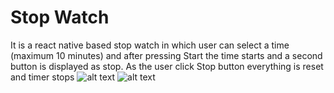 # Stop Watch
It is a react native based stop watch in which user can select a time (maximum 10 minutes) and after pressing Start the time starts and a second button is displayed as stop. As the user click Stop button everything is reset and timer stops
![alt text](https://github.com/babarbahadur/Stop-Watch/blob/master/screenshots/1.PNG)
![alt text](https://github.com/babarbahadur/Stop-Watch/blob/master/screenshots/2.PNG)
